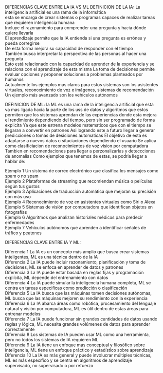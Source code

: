 DIFERENCIAS CLAVE ENTRE LA IA VS ML 
DEFINICION DE LA IA:
La inteligencia artificial es una rama de la informática  
esta se encarga de crear sistemas o programas capaces de realizar tareas que requieren inteligencia humana  
Incluye el razonamiento para comprender una pregunta y hacia dónde quiere llevarla  
El aprendizaje permite que la IA entienda si una pregunta es errónea y pueda corregirse  
De esta forma mejora su capacidad de responder con el tiempo  
También busca interpretar la perspectiva de las personas al hacer una pregunta  
Esto está relacionado con la capacidad de aprender de la experiencia y se relaciona con el aprendizaje de esta misma 
La toma de decisiones permite evaluar opciones y proponer soluciones a problemas planteados por humanos  
Actualmente los ejemplos mas claros para estos sistemas son los asistentes virtuales, reconocimiento de voz e imágenes, sistemas de recomendación  
Un ejemplo más avanzado son los vehículos autónomos  


DEFINICION DE ML:
la ML es una rama de la inteligencia artificial
que esta va mas ligada hacia la parte de los uss de datos y algoritmos 
que estos permiten que los sistemas aprendan de las experiencias 
donde esta mejora el rendimiento dependiendo del tiempo, pero sin ser programado de forma explicita
Ya que este estrena modelos matematicos que con el tiempo se llegaran a convertir en patrones
Asi logrando este a futuro llegar a generar predicciones o tomas de desiciones automaticas
El objetivo de esta es adaptarse a nuevos datos o situciaciones dependiendo el usuario
Se aplica como clasificiacion de reconocimientos de voz vision por computadora
Tambien en recomendaciones para llegar a perzonalizarlas y deteccciones de anomalias
Como ejemplos que tenemos de estas, se podria llegar a hablar de:

Ejemplo 1 Un sistema de correo electrónico que clasifica los mensajes como spam o no spam  
Ejemplo 2 Plataformas de streaming que recomiendan música o películas según tus gustos  
Ejemplo 3 Aplicaciones de traducción automática que mejoran su precisión con más uso  
Ejemplo 4 Reconocimiento de voz en asistentes virtuales como Siri o Alexa 
Ejemplo 5 Sistemas de visión por computadora que identifican objetos en fotografías  
Ejemplo 6 Algoritmos que analizan historiales médicos para predecir enfermedades  
Ejemplo 7 Vehículos autónomos que aprenden a identificar señales de tráfico y peatones  

DIFERENCIAS CLAVE ENTRE IA Y ML:

Diferencia 1 La IA es un concepto más amplio que busca crear sistemas inteligentes, ML es una técnica dentro de la IA  
Diferencia 2 La IA puede incluir razonamiento, planificación y toma de decisiones, ML se enfoca en aprender de datos y patrones  
Diferencia 3 La IA puede estar basada en reglas fijas y programación explícita, ML depende del entrenamiento con datos  
Diferencia 4 La IA puede simular la inteligencia humana completa, ML se centra en tareas específicas como predicción o clasificación  
Diferencia 5 La IA busca que las máquinas tomen decisiones autónomas, ML busca que las máquinas mejoren su rendimiento con la experiencia  
Diferencia 6 La IA abarca áreas como robótica, procesamiento del lenguaje natural y visión por computadora, ML es útil dentro de estas áreas para entrenar modelos  
Diferencia 7 La IA puede funcionar sin grandes cantidades de datos usando reglas y lógica, ML necesita grandes volúmenes de datos para aprender correctamente  
Diferencia 8 Los sistemas de IA pueden usar ML como una herramienta, pero no todos los sistemas de IA requieren ML  
Diferencia 9 La IA tiene un enfoque más conceptual y filosófico sobre inteligencia, ML tiene un enfoque práctico y estadístico sobre aprendizaje  
Diferencia 10 La IA es más general y puede involucrar múltiples técnicas, ML es más específico y se centra en algoritmos de aprendizaje supervisado, no supervisado o por refuerzo  

